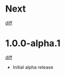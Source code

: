# Next

[diff](https://github.com/Shinigami92/prettier-plugin-pug/compare/1.0.0-alpha.1...master)

# 1.0.0-alpha.1

[diff](https://github.com/Shinigami92/prettier-plugin-pug/compare/5fb671e3fbaa03be554c78f9be1ea53cfdadd78a...1.0.0-alpha.1)

-   Initial alpha release
